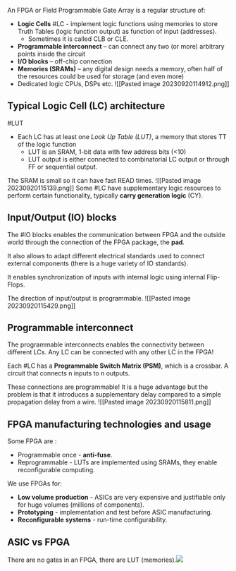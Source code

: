 An FPGA or Field Programmable Gate Array is a regular structure of:
- **Logic Cells** #LC - implement logic functions using memories to store Truth Tables (logic function output) as function of input (addresses).
	- Sometimes it is called CLB or CLE.
- **Programmable interconnect** – can connect any two (or more) arbitrary points inside the circuit 
- **I/O blocks** – off-chip connection 
- **Memories (SRAMs)** – any digital design needs a memory, often half of the resources could be used for storage (and even more)
- Dedicated logic CPUs, DSPs etc.
![[Pasted image 20230920114912.png]]
## Typical Logic Cell (LC) architecture
#LUT
- Each LC has at least one *Look Up Table (LUT)*, a memory that stores TT of the logic function
	- LUT is an SRAM, 1-bit data with few address bits (<10)
	- LUT output is either connected to combinatorial LC output or through FF or sequential output.

The SRAM is small so it can have fast READ times.
![[Pasted image 20230920115139.png]]
Some #LC have supplementary logic resources to perform certain functionality, typically **carry generation logic** (CY).
## Input/Output (IO) blocks
The #IO blocks enables the communication between FPGA and the outside world through the connection of the FPGA package, the **pad**.

It also allows to adapt different electrical standards used to connect external components (there is a huge variety of IO standards).

It enables synchronization of inputs with internal logic using internal Flip-Flops.

The direction of input/output is programmable.
![[Pasted image 20230920115429.png]]
## Programmable interconnect
The programmable interconnects enables the connectivity between different LCs. Any LC can be connected with any other LC in the FPGA!

Each #LC has a **Programmable Switch Matrix (PSM)**, which is a crossbar. A circuit that connects n inputs to n outputs.

These connections are programmable! It is a huge advantage but the problem is that it introduces a supplementary delay compared to a simple propagation delay from a wire.
![[Pasted image 20230920115811.png]]
## FPGA manufacturing technologies and usage
Some FPGA are :
- Programmable once - **anti-fuse**.
- Reprogrammable - LUTs are implemented using SRAMs, they enable reconfigurable computing.

We use FPGAs for:
- **Low volume production** - ASICs are very expensive and justifiable only for huge volumes (millions of components).
- **Prototyping** - implementation and test before ASIC manufacturing.
- **Reconfigurable systems** - run-time configurability.
## ASIC vs FPGA
There are no gates in an FPGA, there are LUT (memories).![](Pasted%20image%2020231212161026.png)





